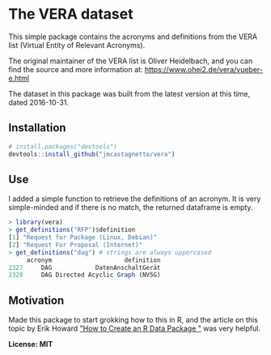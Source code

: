 # The VERA dataset

This simple package contains the acronyms and definitions from the VERA list (Virtual Entity of Relevant Acronyms).

The original maintainer of the VERA list is Oliver Heidelbach, and you can find the source and more information at: https://www.ohei2.de/vera/vueber-e.html

The dataset in this package was built from the latest version at this time, dated 2016-10-31.

## Installation

```r
# install.packages("devtools")
devtools::install_github("jmcastagnetto/vera")
```


## Use

I added a simple function to retrieve the definitions of an acronym. It is very simple-minded and if there is no match, the returned dataframe is empty.

```r
> library(vera)
> get_definitions("RFP")$definition
[1] "Request for Package (Linux, Debian)"
[2] "Request For Proposal (Internet)"
> get_definitions("dag") # strings are always uppercased
     acronym                    definition
2327     DAG            DatenAnschaltGerät
2328     DAG Directed Acyclic Graph (NVSG)
```

## Motivation

Made this package to start grokking how to this in R, and the article on this topic by Erik Howard ["How to Create an R Data Package "](https://www.erikhoward.net/how-to-create-an-r-data-package/) was very helpful.

**License: MIT**
